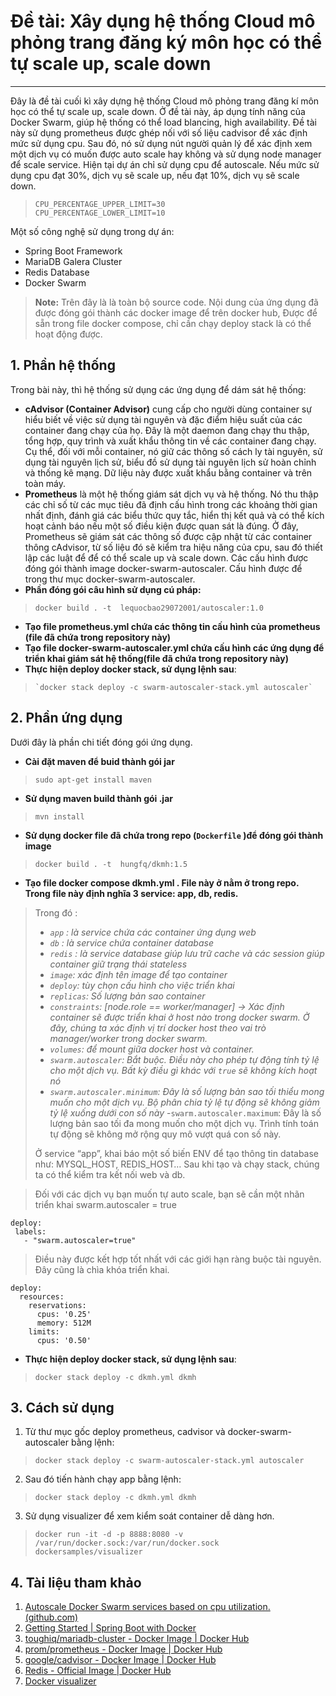 # Đề tài: Xây dụng hệ thống Cloud mô phỏng trang đăng ký môn học có thể tự scale up, scale down

- - -
Đây là đề tài cuối kì xây dựng hệ thống Cloud mô phỏng trang đăng kí môn học có thể tự scale up, scale down. Ở đề tài này, áp dụng tính năng của Docker Swarm, giúp hệ thống có thể load blancing, high availability. Đề tài này sử dụng prometheus được ghép nối với số liệu cadvisor để xác định mức sử dụng cpu. Sau đó, nó sử dụng nút người quản lý để xác định xem một dịch vụ có muốn được auto scale hay không và sử dụng node manager để scale service.
Hiện tại dự án chỉ sử dụng cpu để autoscale. Nếu mức sử dụng cpu đạt 30%, dịch vụ sẽ scale up, nếu đạt 10%, dịch vụ sẽ scale down.

>     CPU_PERCENTAGE_UPPER_LIMIT=30
>     CPU_PERCENTAGE_LOWER_LIMIT=10

Một số công nghệ sử dụng trong dự án:
- Spring Boot Framework
- MariaDB Galera Cluster
- Redis Database
- Docker Swarm

> **Note:**  Trên đây là là toàn bộ source code. Nội dung của ứng dụng đã được đóng gói thành các docker image để trên docker hub, Được để sẵn trong file docker compose, chỉ cần chạy deploy stack là có thể hoạt động được.
## 1. Phần hệ thống
Trong bài này, thì hệ thống sử dụng các ứng dụng để dám sát hệ thống:
- **cAdvisor (Container Advisor)** cung cấp cho người dùng container sự hiểu biết về việc sử dụng tài nguyên và đặc điểm hiệu suất của các container đang chạy của họ. Đây là một daemon đang chạy thu thập, tổng hợp, quy trình và xuất khẩu thông tin về các container đang chạy. Cụ thể, đối với mỗi container, nó giữ các thông số cách ly tài nguyên, sử dụng tài nguyên lịch sử, biểu đồ sử dụng tài nguyên lịch sử hoàn chỉnh và thống kê mạng. Dữ liệu này được xuất khẩu bằng container và trên toàn máy.
- **Prometheus** là một hệ thống giám sát dịch vụ và hệ thống. Nó thu thập các chỉ số từ các mục tiêu đã định cấu hình trong các khoảng thời gian nhất định, đánh giá các biểu thức quy tắc, hiển thị kết quả và có thể kích hoạt cảnh báo nếu một số điều kiện được quan sát là đúng.
Ở đây, Prometheus sẽ giám sát các thông số được cập nhật từ các container thông cAdvisor, từ số liệu đó sẽ kiểm tra hiệu năng của cpu, sau đó thiết lập các luật để để có thể scale up và scale down. 
Các cấu hình được đóng gói thành image docker-swarm-autoscaler. Cấu hình được để trong thư mục docker-swarm-autoscaler. 
- **Phần đóng gói câu hình sử dụng cú pháp:**
>     docker build . -t  lequocbao29072001/autoscaler:1.0
 - **Tạo file prometheus.yml chứa các thông tin cấu hình của prometheus (file đã chứa trong repository này)**
 - **Tạo file docker-swarm-autoscaler.yml chứa cấu hình các ứng dụng để triển khai giám sát hệ thống(file đã chứa trong repository này)**
 - **Thực hiện deploy docker stack, sử dụng lệnh sau**:

>     `docker stack deploy -c swarm-autoscaler-stack.yml autoscaler`
## 2.  Phần ứng dụng

Dưới đây là phần chi tiết đóng gói ứng dụng.
- **Cài đặt maven để buid thành gói jar**

>     sudo apt-get install maven


- **Sử dụng maven build thành gói .jar**

>     mvn install

- **Sử dụng docker file đã chứa trong repo (`Dockerfile` )để đóng gói thành image**

>     docker build . -t  hungfq/dkmh:1.5


- **Tạo file docker compose dkmh.yml . File này ở nằm ở trong repo. Trong file này định nghĩa 3 service: app, db, redis.** 


>Trong đó :
>- _`app` : là service chứa các container ứng dụng web_
> - _`db` : là service chứa container database_ 
>- _`redis` : là service database giúp lưu trữ cache và các session giúp container giữ trạng thái stateless_ 
>- _`image`: xác định tên image để tạo container_
>- _`deploy`: tùy chọn cấu hình cho việc triển khai_
>- _`replicas`: Số lượng bản sao container_
>- _`constraints`: [node.role == worker/manager] → Xác định container sẽ được triển khai ở host nào trong docker swarm. Ở đây, chúng ta xác định vị trí docker host theo vai trò manager/worker trong docker swarm._
>- _`volumes`: để mount  giữa docker host và container._
>- _`swarm.autoscaler`: Bắt buộc. Điều này cho phép tự động tính tỷ lệ cho một dịch vụ. Bất kỳ điều gì khác với `true` sẽ không kích hoạt nó_
>- _`swarm.autoscaler.minimum`: Đây là số lượng bản sao tối thiểu mong muốn cho một dịch vụ. Bộ phân chia tỷ lệ tự động sẽ không giảm tỷ lệ xuống dưới con số này_
>-`swarm.autoscaler.maximum`: Đây là số lượng bản sao tối đa mong muốn cho một dịch vụ. Trình tính toán tự động sẽ không mở rộng quy mô vượt quá con số này.
>
>Ở service “app”, khai báo một số biến ENV để tạo thông tin database như: MYSQL_HOST, REDIS_HOST… Sau khi tạo và chạy stack, chúng ta có thể kiểm tra kết nối web và db.

>Đối với các dịch vụ bạn muốn tự auto scale, bạn sẽ cần một nhãn triển khai swarm.autoscaler = true
 ```
deploy:
  labels:
    - "swarm.autoscaler=true"
```
> Điều này được kết hợp tốt nhất với các giới hạn ràng buộc tài nguyên. Đây cũng là chìa khóa triển khai.
```
deploy:
  resources:
    reservations:
      cpus: '0.25'
      memory: 512M
    limits:
      cpus: '0.50'
```

- **Thực hiện deploy docker stack, sử dụng lệnh sau**:

>     docker stack deploy -c dkmh.yml dkmh
## 3.  Cách sử dụng
1. Từ thư mục gốc deploy prometheus, cadvisor và docker-swarm-autoscaler bằng lệnh: 
>     docker stack deploy -c swarm-autoscaler-stack.yml autoscaler
2. Sau đó tiến hành chạy app bằng lệnh:
>     docker stack deploy -c dkmh.yml dkmh
3. Sử dụng visualizer để xem kiểm soát container dễ dàng hơn.
>     docker run -it -d -p 8888:8080 -v /var/run/docker.sock:/var/run/docker.sock dockersamples/visualizer


## 4. Tài liệu tham khảo
1. [Autoscale Docker Swarm services based on cpu utilization. (github.com)](https://github.com/jcwimer/docker-swarm-autoscaler)
2. [Getting Started | Spring Boot with Docker](https://spring.io/guides/gs/spring-boot-docker/)
3. [toughiq/mariadb-cluster - Docker Image | Docker Hub](https://hub.docker.com/r/toughiq/mariadb-cluster)
4. [prom/prometheus - Docker Image | Docker Hub](https://hub.docker.com/r/prom/prometheus)
5. [google/cadvisor - Docker Image | Docker Hub](https://hub.docker.com/r/google/cadvisor/)
6. [Redis - Official Image | Docker Hub](https://hub.docker.com/_/redis)
7. [Docker visualizer](https://github.com/dockersamples/docker-swarm-visualizer)
